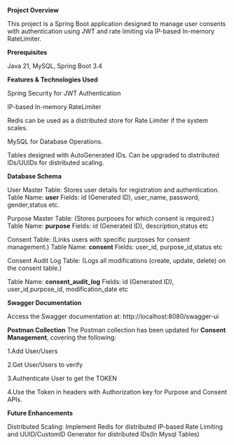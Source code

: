 **Project Overview**

This project is a Spring Boot application designed to manage user consents with authentication using JWT and rate limiting via IP-based In-memory RateLimiter.

**Prerequisites**

Java 21,
MySQL,
Spring Boot 3.4

**Features & Technologies Used**

Spring Security for JWT Authentication

IP-based In-memory RateLimiter

Redis can be used as a distributed store for Rate Limiter if the system scales.

MySQL for Database Operations.

Tables designed with AutoGenerated IDs. Can be upgraded to distributed IDs/UUIDs for distributed scaling.

**Database Schema**

User Master Table:
Stores user details for registration and authentication.
Table Name: **user**
Fields: id (Generated ID), user_name, password, gender,status etc.

Purpose Master Table:
(Stores purposes for which consent is required.)
Table Name: **purpose**
Fields: id (Generated ID), description,status etc

Consent Table:
(Links users with specific purposes for consent management.)
Table Name: **consent**
Fields:  user_id, purpose_id,status etc

Consent Audit Log Table:
(Logs all modifications (create, update, delete) on the consent table.)

Table Name: **consent_audit_log**
Fields: id (Generated ID), user_id,purpose_id, modification_date etc

**Swagger Documentation**

Access the Swagger documentation at:
http://localhost:8080/swagger-ui

**Postman Collection**
The Postman collection has been updated for **Consent Management**, covering the following:

1.Add User/Users

2.Get User/Users to verify

3.Authenticate User to get the TOKEN

4.Use the Token in headers with Authorization key for Purpose and Consent APIs.


**Future Enhancements**

Distributed Scaling: Implement Redis for distributed IP-based Rate Limiting and UUID/CustomID Generator for distributed IDs(In Mysql Tables)
